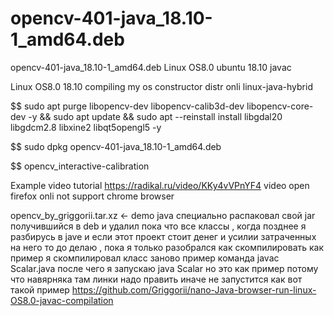 # opencv-401-java_18.10-1_amd64.deb
opencv-401-java_18.10-1_amd64.deb Linux OS8.0 ubuntu 18.10 javac

Linux OS8.0 18.10 compiling my os constructor distr onli linux-java-hybrid

$$ sudo apt purge libopencv-dev libopencv-calib3d-dev libopencv-core-dev -y && sudo apt update && sudo apt --reinstall install libgdal20 libgdcm2.8 libxine2 libqt5opengl5 -y

$$ sudo dpkg opencv-401-java_18.10-1_amd64.deb

$$ opencv_interactive-calibration

Example video tutorial https://radikal.ru/video/KKy4vVPnYF4 video open firefox onli not support chrome browser

opencv_by_griggorii.tar.xz <- demo java специально распаковал свой jar получившийся в deb и удалил пока что все классы , когда 
позднее я разбирусь в jave и если этот проект стоит денег и усилии затраченных на него то до делаю , пока я только разобрался как скомпилировать как пример я скомпилировал класс заново пример команда javac Scalar.java после чего я запускаю java Scalar но это как пример потому что навярняка там линки надо править иначе не запустится как вот такой пример https://github.com/Griggorii/nano-Java-browser-run-linux-OS8.0-javac-compilation


